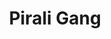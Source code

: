 ---
title: "Pirali Gang"
title_bn: "পিরালি গাং"
description: "It started flowing from Borak River at Modon Upazilla of Habiganj."
---